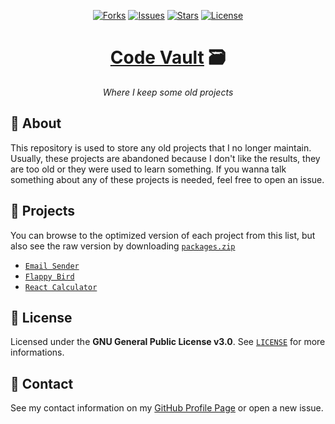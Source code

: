 <p align="center">
  <a href="https://github.com/ArthurFiorette/code-vault/network/members"><img
      src="https://img.shields.io/github/forks/ArthurFiorette/code-vault?logo=github&style=flat-square&label=Forks"
      target="_blank"
      alt="Forks" /></a>
  <a href="https://github.com/ArthurFiorette/code-vault/issues"><img
      src="https://img.shields.io/github/issues/ArthurFiorette/code-vault?logo=github&style=flat-square&label=Issues"
      target="_blank"
      alt="Issues" /></a>
  <a href="https://github.com/ArthurFiorette/code-vault/stargazers"><img
      src="https://img.shields.io/github/stars/ArthurFiorette/code-vault?logo=github&style=flat-square&label=Stars"
      target="_blank"
      alt="Stars" /></a>
  <a href="https://github.com/ArthurFiorette/code-vault/blob/main/LICENSE"><img
      src="https://img.shields.io/github/license/ArthurFiorette/code-vault?logo=github&style=flat-square&label=License"
      target="_blank"
      alt="License" /></a>
</p>

<h1 align="center">
  <strong><a href="https://github.com/ArthurFiorette/code-vault/" target="_blank">Code Vault</a> 🗃</strong>
</h1>
<p align="center">
  <i>Where I keep some old projects</i>
</p>

## 📖 About

This repository is used to store any old projects that I no longer maintain. Usually, these projects are abandoned because I don't like the results, they are too old or they were used to learn something. If you wanna talk something about any of these projects is needed, feel free to open an issue.

## 📎 Projects

You can browse to the optimized version of each project from this list, but also see the raw version by downloading [`packages.zip`](packages.zip)

- [`Email Sender`](email-sender)
- [`Flappy Bird`](flappy)
- [`React Calculator`](react-calculator)

## 📃 License

Licensed under the **GNU General Public License v3.0**. See [`LICENSE`](LICENSE) for more informations.

## 📧 Contact

See my contact information on my [GitHub Profile Page](https://github.com/ArthurFiorette) or open a new issue.
